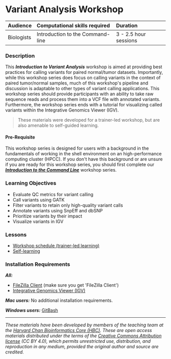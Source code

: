 # Variant Analysis Workshop 

| Audience | Computational skills required| Duration |
:----------|:----------|:----------|
| Biologists | Introduction to the Command-line | 3 - 2.5 hour sessions |

### Description

This ***Introduction to Variant Analysis*** workshop is aimed at providing best practices for calling variants for paired normal/tumor datasets. Importantly, while this workshop series does focus on calling variants in the context of paired tumor/normal samples, much of this workshop's pipeline and discussion is adaptable to other types of variant calling applications. This workshop series should provide participants with an ability to take raw sequence reads and process them into a VCF file with annotated variants. Furthermore, the workshop series ends with a tutorial for visualizing called variants within the Integrative Genomics Viewer (IGV). 

> These materials were developed for a trainer-led workshop, but are also amenable to self-guided learning.

#### Pre-Requisite

This workshop series is designed for users with a background in the fundamentals of working in the shell environment on an high-performance computing cluster (HPCC). If you don't have this background or are unsure if you are ready for this workshop series, you should first complete our [***Introduction to the Command Line***](https://hbctraining.github.io/Intro-to-shell-flipped/) workshop series.

### Learning Objectives

- Evaluate QC metrics for variant calling
- Call variants using GATK
- Filter variants to retain only high-quality variant calls
- Annotate variants using SnpEff and dbSNP
- Prioritize variants by their impact
- Visualize variants in IGV

### Lessons
* [Workshop schedule (trainer-led learning)](schedule/README.md)
* [Self-learning](schedule/self-learning.md)

### Installation Requirements
***All:***
- [FileZilla Client](https://filezilla-project.org/download.php?type=client) (make sure you get 'FileZilla Client')
- [Integrative Genomics Viewer (IGV)](https://software.broadinstitute.org/software/igv/)

***Mac users:***
No additional installation requirements.  

***Windows users:***
[GitBash](https://git-scm.com/download/win)  


****

*These materials have been developed by members of the teaching team at the [Harvard Chan Bioinformatics Core (HBC)](http://bioinformatics.sph.harvard.edu/). These are open access materials distributed under the terms of the [Creative Commons Attribution license](https://creativecommons.org/licenses/by/4.0/) (CC BY 4.0), which permits unrestricted use, distribution, and reproduction in any medium, provided the original author and source are credited.*
